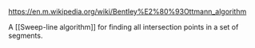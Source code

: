 https://en.m.wikipedia.org/wiki/Bentley%E2%80%93Ottmann_algorithm 

A [[Sweep-line algorithm]] for finding all intersection points in a set of segments.